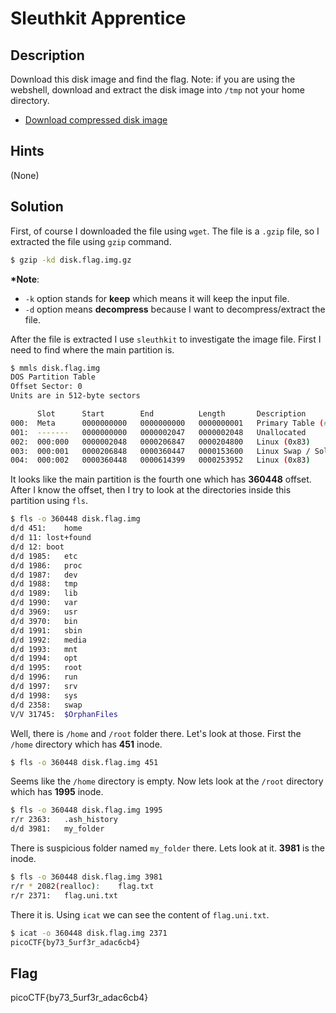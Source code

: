 # Sleuthkit Apprentice

## Description

Download this disk image and find the flag. Note: if you are using the webshell, download and extract the disk image into `/tmp` not your home directory.

- [Download compressed disk image](https://artifacts.picoctf.net/c/137/disk.flag.img.gz)

## Hints

(None)

## Solution

First, of course I downloaded the file using `wget`. The file is a `.gzip` file, so I extracted the file using `gzip` command.

```bash
$ gzip -kd disk.flag.img.gz
```

**\*Note**:

- `-k` option stands for **keep** which means it will keep the input file.
- `-d` option means **decompress** because I want to decompress/extract the file.

After the file is extracted I use `sleuthkit` to investigate the image file. First I need to find where the main partition is.

```bash
$ mmls disk.flag.img
DOS Partition Table
Offset Sector: 0
Units are in 512-byte sectors

      Slot      Start        End          Length       Description
000:  Meta      0000000000   0000000000   0000000001   Primary Table (#0)
001:  -------   0000000000   0000002047   0000002048   Unallocated
002:  000:000   0000002048   0000206847   0000204800   Linux (0x83)
003:  000:001   0000206848   0000360447   0000153600   Linux Swap / Solaris x86 (0x82)
004:  000:002   0000360448   0000614399   0000253952   Linux (0x83)
```

It looks like the main partition is the fourth one which has **360448** offset. After I know the offset, then I try to look at the directories inside this partition using `fls`.

```bash
$ fls -o 360448 disk.flag.img
d/d 451:	home
d/d 11:	lost+found
d/d 12:	boot
d/d 1985:	etc
d/d 1986:	proc
d/d 1987:	dev
d/d 1988:	tmp
d/d 1989:	lib
d/d 1990:	var
d/d 3969:	usr
d/d 3970:	bin
d/d 1991:	sbin
d/d 1992:	media
d/d 1993:	mnt
d/d 1994:	opt
d/d 1995:	root
d/d 1996:	run
d/d 1997:	srv
d/d 1998:	sys
d/d 2358:	swap
V/V 31745:	$OrphanFiles
```

Well, there is `/home` and `/root` folder there. Let's look at those. First the `/home` directory which has **451** inode.

```bash
$ fls -o 360448 disk.flag.img 451

```

Seems like the `/home` directory is empty. Now lets look at the `/root` directory which has **1995** inode.

```bash
$ fls -o 360448 disk.flag.img 1995
r/r 2363:	.ash_history
d/d 3981:	my_folder
```

There is suspicious folder named `my_folder` there. Lets look at it. **3981** is the inode.

```bash
$ fls -o 360448 disk.flag.img 3981
r/r * 2082(realloc):	flag.txt
r/r 2371:	flag.uni.txt
```

There it is. Using `icat` we can see the content of `flag.uni.txt`.

```bash
$ icat -o 360448 disk.flag.img 2371
picoCTF{by73_5urf3r_adac6cb4}
```

## Flag

picoCTF{by73_5urf3r_adac6cb4}
